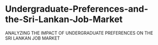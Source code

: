 # Undergraduate-Preferences-and-the-Sri-Lankan-Job-Market
ANALYZING THE  IMPACT OF  UNDERGRADUATE PREFERENCES  ON THE SRI LANKAN  JOB MARKET

